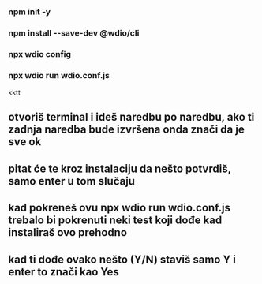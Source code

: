 ### npm init -y
### npm install --save-dev @wdio/cli
### npx wdio config
### npx wdio run wdio.conf.js
kktt
## otvoriš terminal i ideš naredbu po naredbu, ako ti zadnja naredba bude izvršena onda znači da je sve ok
## pitat će te kroz instalaciju da nešto potvrdiš, samo enter u tom slučaju
## kad pokreneš ovu npx wdio run wdio.conf.js trebalo bi pokrenuti neki test koji dođe kad instaliraš ovo prehodno
## kad ti dođe ovako nešto (Y/N) staviš samo Y i enter to znači kao Yes